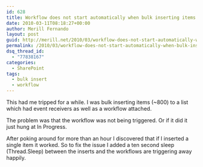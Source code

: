 ```yaml
---
id: 628
title: Workflow does not start automatically when bulk inserting items
date: 2010-03-11T08:18:27+00:00
author: Merill Fernando
layout: post
guid: http://merill.net/2010/03/workflow-does-not-start-automatically-when-bulk-inserting-items/
permalink: /2010/03/workflow-does-not-start-automatically-when-bulk-inserting-items/
dsq_thread_id:
  - "77838167"
categories:
  - SharePoint
tags:
  - bulk insert
  - workflow
---
```

This had me tripped for a while. I was bulk inserting items (~800) to a list which had event receivers as well as a workflow attached.

The problem was that the workflow was not being triggered. Or if it did it just hung at In Progress.

After poking around for more than an hour I discovered that if I inserted a single item it worked. So to fix the issue I added a ten second sleep (Thread.Sleep) between the inserts and the workflows are triggering away happily.